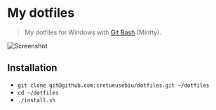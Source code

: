 # My dotfiles

> My dotfiles for Windows with [Git Bash](https://git-scm.com/downloads) (Mintty).

![Screenshot](http://i.imgur.com/kPZ9lEJ.png)

## Installation

- `git clone git@github.com:cretueusebiu/dotfiles.git ~/dotfiles`
- `cd ~/dotfiles`
- `./install.sh`
